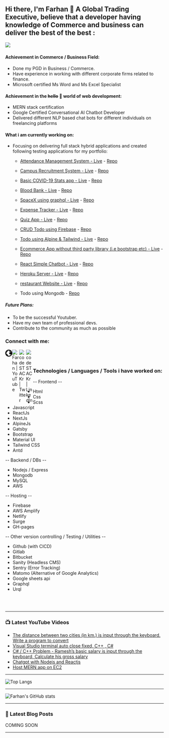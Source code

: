 ## Hi there, I'm Farhan 👋 A Global Trading Executive, believe that a developer having knowledge of Commerce and business can deliver the best of the best :

![](https://komarev.com/ghpvc/?username=MrFarhan)

#### Achievement in Commerce / Business Field:

- Done my PGD in Business / Commerce.
- Have experience in working with different corporate firms related to finance.
- Microsoft certified Ms Word and Ms Excel Specialist

#### Achievement in the ~~hello~~ 🤣 world of web development:

- MERN stack certification
- Google Certified Conversational AI Chatbot Developer
- Delivered different NLP based chat bots for different individuals on freelancing platforms

#### What i am currently working on:

- Focusing on delivering full stack hybrid applications and created following testing applications for my portfolio:

  - [Attendance Management System - Live][attendancelink] - [Repo][attendancerepo]
  - [Campus Recruitment System - Live][campuslink] - [Repo][campusrepo]
  - [Basic COVID-19 Stats app - Live][covid19link] - [Repo][covid19repo]
  - [Blood Bank - Live][bloodbanklink] - [Repo][bloodbankrepo]
  - [SpaceX using graphql - Live][spacex] - [Repo][spacexrepo]
  - [Expense Tracker - Live][expensetrackerlink] - [Repo][expensetrackerrepo]
  - [Quiz App - Live][quizlink] - [Repo][quizrepo]
  - [CRUD Todo using Firebase][firebasetodolink] - [Repo][firebasetodorepo]
  - [Todo using Alpine & Tailwind - Live][alpinelink] - [Repo][alpinerepo]
  - [Ecommerce App without third party library (i.e bootstrap etc) - Live][bazarlink] - [Repo][bazarrepo]
  - [React Simple Chatbot - Live][reactsimplechatbotlink] - [Repo][reactsimplechatbotrepo]
  - [Heroku Server - Live][herokuserverlink] - [Repo][herokuserverrepo]
  - [restaurant Website - Live][restaurantlink] - [Repo][restaurantrepo]

  - Todo using Mongodb - [Repo][mongotodorepo]

##### Future Plans:

- To be the successful Youtuber.
- Have my own team of professional devs.
- Contribute to the community as much as possible

### Connect with me:

[<img align="left" alt="codeSTACKr.com" width="22px" src="https://raw.githubusercontent.com/iconic/open-iconic/master/svg/globe.svg" />][website]
[<img align="left" alt="Farhan | YouTube" width="22px" src="https://cdn.jsdelivr.net/npm/simple-icons@v3/icons/youtube.svg" />][youtube]
[<img align="left" alt="codeSTACKr | Twitter" width="22px" src="https://cdn.jsdelivr.net/npm/simple-icons@v3/icons/twitter.svg" />][twitter]
[<img align="left" alt="codeSTACKr | LinkedIn" width="22px" src="https://cdn.jsdelivr.net/npm/simple-icons@v3/icons/linkedin.svg" />][linkedin]

<br />

<br />

### Technologies / Languages / Tools i have worked on:

-- Frontend --
- Html
- Css
- Scss
- Javascript
- ReactJs
- NextJs
- AlpineJs
- Gatsby
- Bootstrap
- Material UI
- Tailwind CSS
- Antd

-- Backend / DBs -- 
- Nodejs / Express
- Mongodb
- MySQL
- AWS

-- Hosting --
- Firebase
- AWS Amplify
- Netlify
- Surge
- GH-pages

-- Other version controlling / Testing / Utilities --
- Github (with CICD)
- Gitlab
- Bitbucket
- Sanity (Headless CMS)
- Sentry (Error Tracking)
- Matomo (Alternative of Google Analytics)
- Google sheets api
- Graphql
- Urql


<br />
<br />

---

### 📺 Latest YouTube Videos

<!-- YOUTUBE:START -->
- [The distance between two cities &lpar;in km.&rpar; is input through the keyboard. Write a program to convert](https://www.youtube.com/watch?v=n2tR8AOoE2E)
- [Visual Studio terminal auto close fixed, C++ , C#](https://www.youtube.com/watch?v=ZjqXaANoZdI)
- [C# / C++ Problem - Ramesh’s basic salary is input through the keyboard, Calculate his gross salary](https://www.youtube.com/watch?v=_mANFyf3x88)
- [Chatgpt with Nodejs and Reactjs](https://www.youtube.com/watch?v=3ROkq1QNP3g)
- [Host MERN app on EC2](https://www.youtube.com/watch?v=xQshKLy0K4M)
<!-- YOUTUBE:END -->

---

![Top Langs](https://github-readme-stats.vercel.app/api/top-langs/?username=MrFarhan&layout=compact)

---

![Farhan's GitHub stats](https://github-readme-stats.vercel.app/api?username=MrFarhan&count_private=true&show_icons=true&theme=blueberry)

---

### 📕 Latest Blog Posts

<!-- BLOG-POST-LIST:START -->

COMING SOON

<!-- BLOG-POST-LIST:END -->

---

[website]: https://muhammadfarhan0123.wixsite.com/portfolio
[twitter]: https://twitter.com/@FarhanExecutive
[youtube]: https://www.youtube.com/channel/UClA4EpwMxWB9X93T7sib76Q
[linkedin]: https://www.linkedin.com/in/muhammad-farhan-517825111/
[webdevplaylist]: https://www.youtube.com/channel/UClA4EpwMxWB9X93T7sib76Q
[jsplaylist]: https://www.youtube.com/channel/UClA4EpwMxWB9X93T7sib76Q
[cssplaylist]: https://www.youtube.com/channel/UClA4EpwMxWB9X93T7sib76Q
[reactplaylist]: https://www.youtube.com/channel/UClA4EpwMxWB9X93T7sib76Q
[attendancelink]: https://attendance-management-73890.web.app/
[attendancerepo]: https://github.com/MrFarhan/Attendance-Management-System
[campuslink]: https://campus-recruitment-syste-2c8e3.web.app/
[campusrepo]: https://github.com/MrFarhan/Campus-Recruitment-System-using-ReactJS
[covid19link]: https://mrfarhan.github.io/covid-19-tracker
[covid19repo]: https://github.com/MrFarhan/covid-19-tracker
[bloodbanklink]: https://bloodbankapp01.web.app
[bloodbankrepo]: https://github.com/MrFarhan/BloodApplication
[spacex]: https://spacex-react-app.surge.sh
[spacexrepo]: https://github.com/MrFarhan/SpaceX-Graphql
[expensetrackerlink]: https://app-expense-tracker.surge.sh/
[expensetrackerrepo]: https://github.com/MrFarhan/Expense-Tracker
[quizlink]: http://reactjs-quiz.surge.sh/
[quizrepo]: https://github.com/MrFarhan/Quiz-App-Using-ReactJs
[firebasetodolink]: https://react-todo-7b3c4.web.app
[firebasetodorepo]: https://github.com/MrFarhan/react-todo
[alpinelink]: https://mrfarhan.github.io/learning-alpineJs/
[alpinerepo]: https://github.com/MrFarhan/learning-alpineJs
[mongotodorepo]: https://github.com/MrFarhan/React-Todo-MongoDB
[bazarlink]: https://next-js-ecommerce.netlify.app/
[bazarrepo]: https://github.com/MrFarhan/Ecommerce-Nextjs
[herokuserverlink]: https://weather-bot-101.herokuapp.com
[herokuserverrepo]: https://github.com/MrFarhan/Heroku-Server
[restaurantlink]: https://rs-app.surge.sh
[restaurantrepo]: https://github.com/MrFarhan/Front-end-web-UI-using-bootstrap-4
[reactsimplechatbotlink]: https://react-simple-chatbot.surge.sh
[reactsimplechatbotrepo]: https://github.com/MrFarhan/React-Chat-Widget
